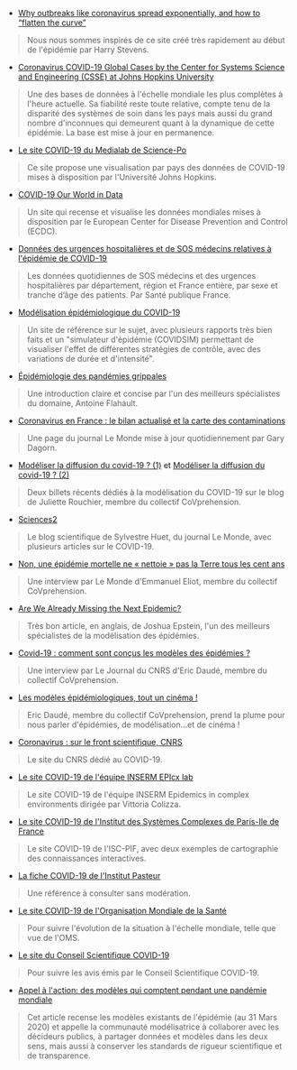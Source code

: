 - [Why outbreaks like coronavirus spread exponentially, and how to “flatten the curve”](https://www.washingtonpost.com/graphics/2020/world/corona-simulator/)
> Nous nous sommes inspirés de ce site créé très rapidement au début de l'épidémie par Harry Stevens. 

- [Coronavirus COVID-19 Global Cases by the Center for Systems Science and Engineering (CSSE) at Johns Hopkins University](https://gisanddata.maps.arcgis.com/apps/opsdashboard/index.html#/bda7594740fd40299423467b48e9ecf6)
> Une des bases de données à l'échelle mondiale les plus complètes à l'heure actuelle. Sa fiabilité reste toute relative, compte tenu de la disparité des systèmes de soin dans les pays mais aussi du grand nombre d'inconnues qui demeurent quant à la dynamique de cette épidémie. La base est mise à jour en permanence.

- [Le site COVID-19 du Medialab de Science-Po](https://boogheta.github.io/coronavirus-countries/)
> Ce site propose une visualisation par pays des données de COVID-19 mises à disposition par l'Université Johns Hopkins. 

- [COVID-19 Our World in Data](https://ourworldindata.org/coronavirus)
> Un site qui recense et visualise les données mondiales mises à disposition par le European Center for Disease Prevention and Control (ECDC).

- [Données des urgences hospitalières et de SOS médecins relatives à l'épidémie de COVID-19](https://www.data.gouv.fr/fr/datasets/donnees-des-urgences-hospitalieres-et-de-sos-medecins-relatives-a-lepidemie-de-covid-19/)
> Les données quotidiennes de SOS médecins et des urgences hospitalières par département, région et France entière, par sexe et tranche d’âge des patients. Par Santé publique France.

- [Modélisation épidémiologique du COVID-19](http://alizon.ouvaton.org/COVID.html)
> Un site de référence sur le sujet, avec plusieurs rapports très bien faits et un "simulateur d'épidémie (COVIDSIM) permettant de visualiser l'effet de différentes stratégies de contrôle, avec des variations de durée et d'intensité". 

- [Épidémiologie des pandémies grippales](https://websenti.u707.jussieu.fr/sentiweb/2063.pdf)
> Une introduction claire et concise par l'un des meilleurs spécialistes du domaine, Antoine Flahault. 

- [Coronavirus en France : le bilan actualisé et la carte des contaminations](https://www.lemonde.fr/les-decodeurs/article/2020/03/16/coronavirus-en-france-le-bilan-actualise-et-la-carte-des-contaminations_6033283_4355770.html)
> Une page du journal Le Monde mise à jour quotidiennement par Gary Dagorn.

- [Modéliser la diffusion du covid-19 ? (1)](https://blogs.mediapart.fr/bluejuliette/blog/220320/modeliser-la-diffusion-du-covid-19-1) et [Modéliser la diffusion du covid-19 ? (2)](https://blogs.mediapart.fr/bluejuliette/blog/240320/modeliser-la-diffusion-du-covid-19-2)
> Deux billets récents dédiés à la modélisation du COVID-19 sur le blog de Juliette Rouchier, membre du collectif CoVprehension.

- [Sciences2](https://www.lemonde.fr/blog/huet/)
> Le blog scientifique de Sylvestre Huet, du journal Le Monde, avec plusieurs articles sur le COVID-19.

- [Non, une épidémie mortelle ne « nettoie » pas la Terre tous les cent ans](https://www.lemonde.fr/les-decodeurs/article/2020/03/25/non-une-epidemie-mortelle-ne-nettoie-pas-la-terre-tous-les-cent-ans_6034414_4355770.html)
> Une interview par Le Monde d'Emmanuel Eliot, membre du collectif CoVprehension.

- [Are We Already Missing the Next Epidemic?](https://www.politico.com/amp/news/magazine/2020/03/31/coronavirus-americafear-contagion-can-we-handle-it-157711?__twitter_impression=true)
> Très bon article, en anglais, de Joshua Epstein, l'un des meilleurs spécialistes de la modélisation des épidémies.

- [Covid-19 : comment sont conçus les modèles des épidémies ?](https://lejournal.cnrs.fr/articles/covid-19-comment-sont-concus-les-modeles-des-epidemies)
> Une interview par Le Journal du CNRS d'Eric Daudé, membre du collectif CoVprehension.

- [Les modèles épidémiologiques, tout un cinéma !](https://theconversation.com/les-modeles-epidemiologiques-tout-un-cinema-135230)
> Eric Daudé, membre du collectif CoVprehension, prend la plume pour nous parler d'épidémies, de modélisation...et de cinéma !

- [Coronavirus : sur le front scientifique, CNRS](http://www.cnrs.fr/fr/cnrsinfo/coronavirus-sur-le-front-scientifique)
> Le site du CNRS dédié au COVID-19.

- [Le site COVID-19 de l'équipe INSERM EPIcx lab](https://www.epicx-lab.com/covid-19.html)
> Le site COVID-19 de l'équipe INSERM Epidemics in complex environments dirigée par Vittoria Colizza.

- [Le site COVID-19 de l'Institut des Systèmes Complexes de Paris-Ile de France](https://iscpif.fr/projects/coronavirus-related-projects/)
> Le site COVID-19 de l'ISC-PIF, avec deux exemples de cartographie des connaissances interactives.

- [La fiche COVID-19 de l'Institut Pasteur](https://www.pasteur.fr/fr/centre-medical/fiches-maladies/coronavirus-wuhan)
> Une référence à consulter sans modération.

- [Le site COVID-19 de l'Organisation Mondiale de la Santé](https://www.who.int/fr/emergencies/diseases/novel-coronavirus-2019)
> Pour suivre l'évolution de la situation à l'échelle mondiale, telle que vue de l'OMS.

- [Le site du Conseil Scientifique COVID-19](https://solidarites-sante.gouv.fr/actualites/presse/dossiers-de-presse/article/covid-19-conseil-scientifique-covid-19)
> Pour suivre les avis émis par le Conseil Scientifique COVID-19.


- [Appel à l'action: des modèles qui comptent pendant une pandémie mondiale](http://jasss.soc.surrey.ac.uk/23/2/10.html)
> Cet article recense les modèles existants de l'épidémie (au 31 Mars 2020) et appelle la communauté modélisatrice à collaborer avec les décideurs publics, à partager données et modèles dans les deux sens, mais aussi à conserver les standards de rigueur scientifique et de transparence.
